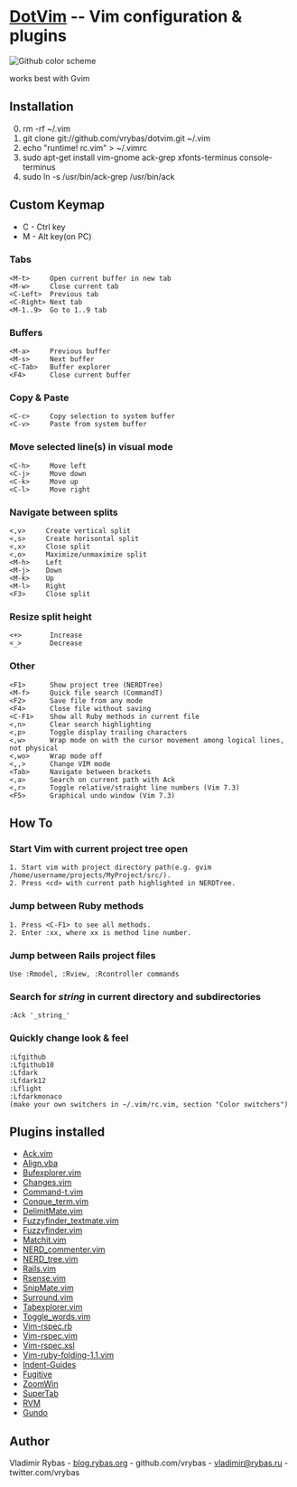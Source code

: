 [DotVim](https://github.com/vrybas/dotvim) -- Vim configuration & plugins
======================================================================

![Github color scheme](http://dl.dropbox.com/u/837984/screenshots/github-vim.png)

works best with Gvim

## Installation ##
   0. rm -rf ~/.vim
   1. git clone git://github.com/vrybas/dotvim.git ~/.vim
   2. echo "runtime! rc.vim" > ~/.vimrc
   3. sudo apt-get install vim-gnome ack-grep xfonts-terminus console-terminus
   4. sudo ln -s /usr/bin/ack-grep /usr/bin/ack

## Custom Keymap ##
   * C - Ctrl key
   * M - Alt key(on PC)

### Tabs
    <M-t>     Open current buffer in new tab
    <M-w>     Close current tab
    <C-Left>  Previous tab
    <C-Right> Next tab
    <M-1..9>  Go to 1..9 tab

### Buffers
    <M-a>     Previous buffer
    <M-s>     Next buffer
    <C-Tab>   Buffer explorer
    <F4>      Close current buffer

### Copy & Paste
    <C-c>     Copy selection to system buffer
    <C-v>     Paste from system buffer

### Move selected line(s) in visual mode
    <C-h>     Move left
    <C-j>     Move down
    <C-k>     Move up
    <C-l>     Move right

### Navigate between splits
    <,v>     Create vertical split
    <,s>     Create horisontal split
    <,x>     Close split
    <,o>     Maximize/unmaximize split
    <M-h>    Left
    <M-j>    Down
    <M-k>    Up
    <M-l>    Right
    <F3>     Close split

### Resize split height
    <+>       Increase
    <_>       Decrease

### Other
    <F1>      Show project tree (NERDTree)
    <M-f>     Quick file search (CommandT)
    <F2>      Save file from any mode
    <F4>      Close file without saving
    <C-F1>    Show all Ruby methods in current file
    <,n>      Clear search highlighting
    <,p>      Toggle display trailing characters
    <,w>      Wrap mode on with the cursor movement among logical lines, not physical
    <,wo>     Wrap mode off
    <,,>      Change VIM mode
    <Tab>     Navigate between brackets
    <,a>      Search on current path with Ack
    <,r>      Toggle relative/straight line numbers (Vim 7.3)
    <F5>      Graphical undo window (Vim 7.3)


## How To ##
### Start Vim with current project tree open
    1. Start vim with project directory path(e.g. gvim /home/username/projects/MyProject/src/).
    2. Press <cd> with current path highlighted in NERDTree.

### Jump between Ruby methods
    1. Press <C-F1> to see all methods.
    2. Enter :xx, where xx is method line number.

### Jump between Rails project files
    Use :Rmodel, :Rview, :Rcontroller commands

### Search for _string_ in current directory and subdirectories
    :Ack '_string_'

### Quickly change look & feel
    :Lfgithub
    :Lfgithub10
    :Lfdark
    :Lfdark12
    :Lflight
    :Lfdarkmonaco
    (make your own switchers in ~/.vim/rc.vim, section "Color switchers")

## Plugins installed ##
* [Ack.vim](http://www.google.com/cse?cx=partner-pub-3005259998294962:bvyni59kjr1&ie=ISO-8859-1&q=Ack.vim)
* [Align.vba](http://www.google.com/cse?cx=partner-pub-3005259998294962:bvyni59kjr1&ie=ISO-8859-1&q=Align.vba)
* [Bufexplorer.vim](http://www.google.com/cse?cx=partner-pub-3005259998294962:bvyni59kjr1&ie=ISO-8859-1&q=Bufexplorer.vim)
* [Changes.vim](http://www.google.com/cse?cx=partner-pub-3005259998294962:bvyni59kjr1&ie=ISO-8859-1&q=Changes.vim)
* [Command-t.vim](http://www.google.com/cse?cx=partner-pub-3005259998294962:bvyni59kjr1&ie=ISO-8859-1&q=Command-t)
* [Conque_term.vim](http://www.google.com/cse?cx=partner-pub-3005259998294962:bvyni59kjr1&ie=ISO-8859-1&q=Conque_term.vim)
* [DelimitMate.vim](http://www.google.com/cse?cx=partner-pub-3005259998294962:bvyni59kjr1&ie=ISO-8859-1&q=DelimitMate.vim)
* [Fuzzyfinder_textmate.vim](http://www.google.com/cse?cx=partner-pub-3005259998294962:bvyni59kjr1&ie=ISO-8859-1&q=Fuzzyfinder_textmate.vim)
* [Fuzzyfinder.vim](http://www.google.com/cse?cx=partner-pub-3005259998294962:bvyni59kjr1&ie=ISO-8859-1&q=Fuzzyfinder.vim)
* [Matchit.vim](http://www.google.com/cse?cx=partner-pub-3005259998294962:bvyni59kjr1&ie=ISO-8859-1&q=Matchit.vim)
* [NERD_commenter.vim](http://www.google.com/cse?cx=partner-pub-3005259998294962:bvyni59kjr1&ie=ISO-8859-1&q=NERD_commenter.vim)
* [NERD_tree.vim](http://www.google.com/cse?cx=partner-pub-3005259998294962:bvyni59kjr1&ie=ISO-8859-1&q=NERD_tree.vim)
* [Rails.vim](http://www.google.com/cse?cx=partner-pub-3005259998294962:bvyni59kjr1&ie=ISO-8859-1&q=Rails.vim)
* [Rsense.vim](http://www.google.com/cse?cx=partner-pub-3005259998294962:bvyni59kjr1&ie=ISO-8859-1&q=Rsense.vim)
* [SnipMate.vim](http://www.google.com/cse?cx=partner-pub-3005259998294962:bvyni59kjr1&ie=ISO-8859-1&q=SnipMate.vim)
* [Surround.vim](http://www.google.com/cse?cx=partner-pub-3005259998294962:bvyni59kjr1&ie=ISO-8859-1&q=Surround.vim)
* [Tabexplorer.vim](http://www.google.com/cse?cx=partner-pub-3005259998294962:bvyni59kjr1&ie=ISO-8859-1&q=Tabexplorer.vim)
* [Toggle_words.vim](http://www.google.com/cse?cx=partner-pub-3005259998294962:bvyni59kjr1&ie=ISO-8859-1&q=Toggle_words.vim)
* [Vim-rspec.rb](http://www.google.com/cse?cx=partner-pub-3005259998294962:bvyni59kjr1&ie=ISO-8859-1&q=Vim-rspec.rb)
* [Vim-rspec.vim](http://www.google.com/cse?cx=partner-pub-3005259998294962:bvyni59kjr1&ie=ISO-8859-1&q=Vim-rspec.vim)
* [Vim-rspec.xsl](http://www.google.com/cse?cx=partner-pub-3005259998294962:bvyni59kjr1&ie=ISO-8859-1&q=Vim-rspec.xsl)
* [Vim-ruby-folding-1.1.vim](http://www.google.com/cse?cx=partner-pub-3005259998294962:bvyni59kjr1&ie=ISO-8859-1&q=Vim-ruby-folding)
* [Indent-Guides](https://github.com/nathanaelkane/vim-indent-guides)
* [Fugitive](https://github.com/tpope/vim-fugitive)
* [ZoomWin](http://www.vim.org/scripts/script.php?script_id=508)
* [SuperTab](http://www.vim.org/scripts/script.php?script_id=1643)
* [RVM](http://www.vim.org/scripts/script.php?script_id=3134)
* [Gundo](http://www.vim.org/scripts/script.php?script_id=3304)


## Author ##
  Vladimir Rybas
    - [blog.rybas.org](http://blog.rybas.org)
    - github.com/vrybas
    - vladimir@rybas.ru
    - twitter.com/vrybas
